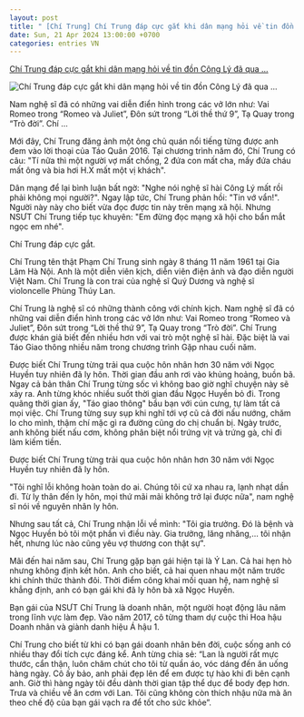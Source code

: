 ```yaml
---
layout: post
title: " [Chí Trung] Chí Trung đáp cực gắt khi dân mạng hỏi về tin đồn Công Lý đã qua ..."
date: Sun, 21 Apr 2024 13:00:00 +0700
categories: entries VN
---
```

[Chí Trung đáp cực gắt khi dân mạng hỏi về tin đồn Công Lý đã qua ...](https://phunutoday.vn/chi-trung-dap-cuc-gat-khi-dan-mang-hoi-ve-tin-don-cong-ly-da-qua-doi-d411435.html)

![Chí Trung đáp cực gắt khi dân mạng hỏi về tin đồn Công Lý đã qua ...](https://imgamp.phunutoday.vn/files/news/2024/04/21/chi-trung-dap-cuc-gat-khi-dan-mang-hoi-ve-tin-don-cong-ly-da-qua-doi-075939.jpg)

Nam nghệ sĩ đã có những vai diễn điển hình trong các vở lớn như: Vai Romeo trong “Romeo và Juliet”, Đôn sứt trong “Lời thề thứ 9”, Tạ Quay trong “Trò đời”. Chí ...

Mới đây, Chí Trung đăng ảnh một ông chủ quán nổi tiếng từng được anh đem vào lời thoại của Táo Quân 2016. Tại chương trình năm đó, Chí Trung có câu: "Tí nữa thì một người vợ mất chồng, 2 đứa con mất cha, mấy đứa cháu mất ông và bia hơi H.X mất một vị khách".

Dân mạng để lại bình luận bất ngờ: "Nghe nói nghệ sĩ hài Công Lý mất rồi phải không mọi người?". Ngay lập tức, Chí Trung phản hồi: "Tin vớ vẩn!". Người này này cho biết vừa đọc được tin này trên mạng xã hội. Nhưng NSƯT Chí Trung tiếp tục khuyên: "Em đừng đọc mạng xã hội cho bẩn mắt ngọc em nhé".

Chí Trung đáp cực gắt.

Chí Trung tên thật Phạm Chí Trung sinh ngày 8 tháng 11 năm 1961 tại Gia Lâm Hà Nội. Anh là một diễn viên kịch, diễn viên điện ảnh và đạo diễn người Việt Nam. Chí Trung là con trai của nghệ sĩ Quý Dương và nghệ sĩ violoncelle Phùng Thúy Lan.

Chí Trung là nghệ sĩ có những thành công với chính kịch. Nam nghệ sĩ đã có những vai diễn điển hình trong các vở lớn như: Vai Romeo trong “Romeo và Juliet”, Đôn sứt trong “Lời thề thứ 9”, Tạ Quay trong “Trò đời”. Chí Trung được khán giả biết đến nhiều hơn với vai trò một nghệ sĩ hài. Đặc biệt là vai Táo Giao thông nhiều năm trong chương trình Gặp nhau cuối năm.

Được biết Chí Trung từng trải qua cuộc hôn nhân hơn 30 năm với Ngọc Huyền tuy nhiên đã ly hôn. Thời gian đầu anh rơi vào khủng hoảng, buồn bã. Ngay cả bản thân Chí Trung từng sốc vì không bao giờ nghĩ chuyện này sẽ xảy ra. Anh từng khóc nhiều suốt thời gian đầu Ngọc Huyền bỏ đi. Trong quãng thời gian ấy, "Táo giao thông" bầu bạn với cún cưng, tự làm tất cả mọi việc. Chí Trung từng suy sụp khi nghĩ tới vợ cũ cả đời nấu nướng, chăm lo cho mình, thậm chí mặc gì ra đường cũng do chị chuẩn bị. Ngày trước, anh không biết nấu cơm, không phân biệt nổi trứng vịt và trứng gà, chỉ đi làm kiếm tiền.

Được biết Chí Trung từng trải qua cuộc hôn nhân hơn 30 năm với Ngọc Huyền tuy nhiên đã ly hôn.

"Tôi nghĩ lỗi không hoàn toàn do ai. Chúng tôi cứ xa nhau ra, lạnh nhạt dần đi. Từ ly thân đến ly hôn, mọi thứ mãi mãi không trở lại được nữa", nam nghệ sĩ nói về nguyên nhân ly hôn.

Nhưng sau tất cả, Chí Trung nhận lỗi về mình: "Tôi gia trưởng. Đó là bệnh và Ngọc Huyền bỏ tôi một phần vì điều này. Gia trưởng, lăng nhăng,... tôi nhận hết, nhưng lúc nào cũng yêu vợ thương con thật sự".

Mãi đến hai năm sau, Chí Trung gặp bạn gái hiện tại là Ý Lan. Cả hai hẹn hò nhưng không định kết hôn. Anh cho biết, cả hai quen nhau một năm trước khi chính thức thành đôi. Thời điểm công khai mối quan hệ, nam nghệ sĩ khẳng định, anh có bạn gái khi đã ly hôn bà xã Ngọc Huyền.

Bạn gái của NSƯT Chí Trung là doanh nhân, một người hoạt động lâu năm trong lĩnh vực làm đẹp. Vào năm 2017, cô từng tham dự cuộc thi Hoa hậu Doanh nhân và giành danh hiệu Á hậu 1.

Chí Trung cho biết từ khi có bạn gái doanh nhân bên đời, cuộc sống anh có nhiều thay đổi tích cực đáng kể. Anh từng chia sẻ: “Lan là người rất mực thước, cẩn thận, luôn chăm chút cho tôi từ quần áo, vóc dáng đến ăn uống hàng ngày. Cô ấy bảo, anh phải đẹp lên để em được tự hào khi đi bên cạnh anh. Giờ thì hàng ngày tôi đều dành thời gian tập thể dục để body đẹp hơn. Trưa và chiều về ăn cơm với Lan. Tôi cũng không còn thích nhậu nữa mà ăn theo chế độ của bạn gái vạch ra để tốt cho sức khỏe”.

